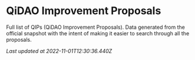 # QiDAO Improvement Proposals

  Full list of QIPs (QiDAO Improvement Proposals). Data generated from the official snapshot with the intent of making it easier to search through all the proposals.
  
  *Last updated at 2022-11-01T12:30:36.440Z*
